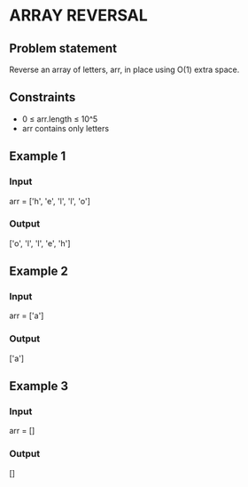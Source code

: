 # ARRAY REVERSAL

## Problem statement

Reverse an array of letters, arr, in place using O(1) extra space.

## Constraints

- 0 ≤ arr.length ≤ 10^5
- arr contains only letters

## Example 1

### Input

arr = ['h', 'e', 'l', 'l', 'o']

### Output

['o', 'l', 'l', 'e', 'h']

## Example 2

### Input

arr = ['a']

### Output

['a']

## Example 3

### Input

arr = []

### Output

[]